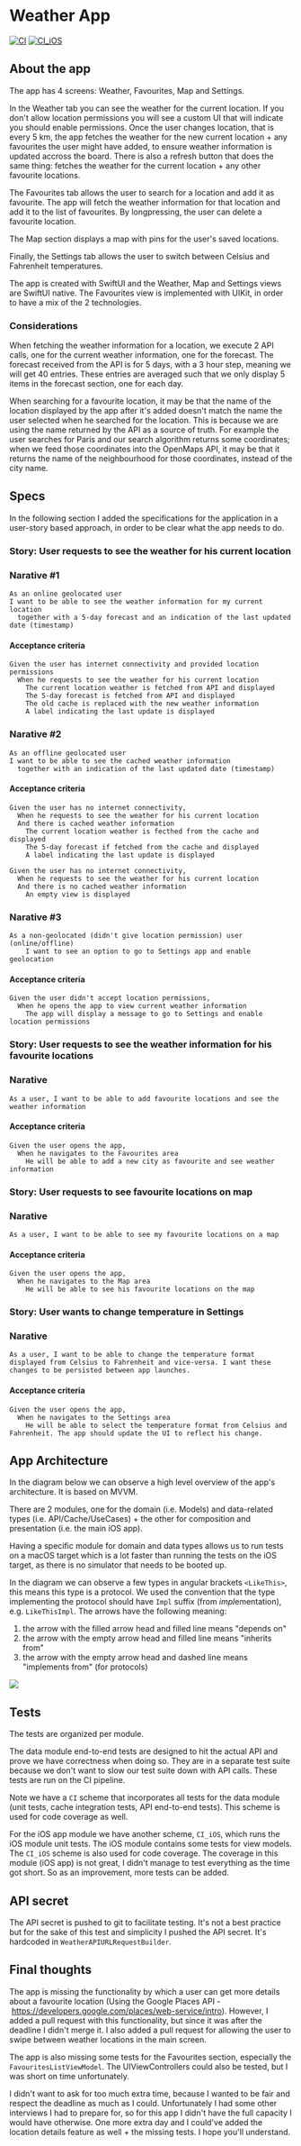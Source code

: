# Weather App

[![CI](https://github.com/alexdmotoc/dvt-weather-app/actions/workflows/CI.yml/badge.svg)](https://github.com/alexdmotoc/dvt-weather-app/actions/workflows/CI.yml) [![CI_iOS](https://github.com/alexdmotoc/dvt-weather-app/actions/workflows/CI_iOS.yml/badge.svg)](https://github.com/alexdmotoc/dvt-weather-app/actions/workflows/CI_iOS.yml)

## About the app

The app has 4 screens: Weather, Favourites, Map and Settings.

In the Weather tab you can see the weather for the current location. If you don't allow location permissions you will see a custom UI that will indicate you should enable permissions. Once the user changes location, that is every 5 km, the app fetches the weather for the new current location + any favourites the user might have added, to ensure weather information is updated accross the board. There is also a refresh button that does the same thing: fetches the weather for the current location + any other favourite locations.

The Favourites tab allows the user to search for a location and add it as favourite. The app will fetch the weather information for that location and add it to the list of favourites. By longpressing, the user can delete a favourite location.

The Map section displays a map with pins for the user's saved locations.

Finally, the Settings tab allows the user to switch between Celsius and Fahrenheit temperatures.

The app is created with SwiftUI and the Weather, Map and Settings views are SwiftUI native. The Favourites view is implemented with UIKit, in order to have a mix of the 2 technologies.

### Considerations

When fetching the weather information for a location, we execute 2 API calls, one for the current weather information, one for the forecast. The forecast received from the API is for 5 days, with a 3 hour step, meaning we will get 40 entries. These entries are averaged such that we only display 5 items in the forecast section, one for each day.

When searching for a favourite location, it may be that the name of the location displayed by the app after it's added doesn't match the name the user selected when he searched for the location. This is because we are using the name returned by the API as a source of truth. For example the user searches for Paris and our search algorithm returns some coordinates; when we feed those coordinates into the OpenMaps API, it may be that it returns the name of the neighbourhood for those coordinates, instead of the city name.


## Specs

In the following section I added the specifications for the application in a user-story based approach, in order to be clear what the app needs to do.

### Story: User requests to see the weather for his current location

### Narative #1

```
As an online geolocated user
I want to be able to see the weather information for my current location
  together with a 5-day forecast and an indication of the last updated date (timestamp)
```

#### Acceptance criteria

```
Given the user has internet connectivity and provided location permissions
  When he requests to see the weather for his current location
    The current location weather is fetched from API and displayed
    The 5-day forecast is fetched from API and displayed
    The old cache is replaced with the new weather information
    A label indicating the last update is displayed
``` 

### Narative #2

```
As an offline geolocated user
I want to be able to see the cached weather information
  together with an indication of the last updated date (timestamp)
```

#### Acceptance criteria

```
Given the user has no internet connectivity,
  When he requests to see the weather for his current location
  And there is cached weather information
    The current location weather is fecthed from the cache and displayed
    The 5-day forecast if fetched from the cache and displayed
    A label indicating the last update is displayed
    
Given the user has no internet connectivity,
  When he requests to see the weather for his current location
  And there is no cached weather information
    An empty view is displayed
```

### Narative #3

```
As a non-geolocated (didn't give location permission) user (online/offline)
    I want to see an option to go to Settings app and enable geolocation
```

#### Acceptance criteria

```
Given the user didn't accept location permissions,
  When he opens the app to view current weather information
    The app will display a message to go to Settings and enable location permissions
```

### Story: User requests to see the weather information for his favourite locations

### Narative

```
As a user, I want to be able to add favourite locations and see the weather information
```

#### Acceptance criteria

```
Given the user opens the app,
  When he navigates to the Favourites area
    He will be able to add a new city as favourite and see weather information
```

### Story: User requests to see favourite locations on map

### Narative

```
As a user, I want to be able to see my favourite locations on a map
```

#### Acceptance criteria

```
Given the user opens the app,
  When he navigates to the Map area
    He will be able to see his favourite locations on the map
```

### Story: User wants to change temperature in Settings

### Narative

```
As a user, I want to be able to change the temperature format displayed from Celsius to Fahrenheit and vice-versa. I want these changes to be persisted between app launches.
```

#### Acceptance criteria

```
Given the user opens the app,
  When he navigates to the Settings area
    He will be able to select the temperature format from Celsius and Fahrenheit. The app should update the UI to reflect his change. 
```

## App Architecture

In the diagram below we can observe a high level overview of the app's architecture. It is based on MVVM. 

There are 2 modules, one for the domain (i.e. Models) and data-related types (i.e. API/Cache/UseCases) + the other for composition and presentation (i.e. the main iOS app).

Having a specific module for domain and data types allows us to run tests on a macOS target which is a lot faster than running the tests on the iOS target, as there is no simulator that needs to be booted up.

In the diagram we can observe a few types in angular brackets `<LikeThis>`, this means this type is a protocol. We used the convention that the type implementing the protocol should have `Impl` suffix (from *impl*ementation), e.g. `LikeThisImpl`. 
The arrows have the following meaning:
1. the arrow with the filled arrow head and filled line means "depends on"
2. the arrow with the empty arrow head and filled line means "inherits from" 
3. the arrow with the empty arrow head and dashed line means "implements from" (for protocols)

![](architecture.png)

## Tests

The tests are organized per module.

The data module end-to-end tests are designed to hit the actual API and prove we have correctness when doing so. They are in a separate test suite because we don't want to slow our test suite down with API calls. These tests are run on the CI pipeline.

Note we have a `CI` scheme that incorporates all tests for the data module (unit tests, cache integration tests, API end-to-end tests). This scheme is used for code coverage as well.

For the iOS app module we have another scheme, `CI_iOS`, which runs the iOS module unit tests. The iOS module contains some tests for view models. The `CI_iOS` scheme is also used for code coverage. The coverage in this module (iOS app) is not great, I didn't manage to test everything as the time got short. So as an improvement, more tests can be added.

## API secret

The API secret is pushed to git to facilitate testing. It's not a best practice but for the sake of this test and simplicity I pushed the API secret. It's hardcoded in `WeatherAPIURLRequestBuilder`.

## Final thoughts

The app is missing the functionality by which a user can get more details about a favourite location (Using the Google Places API - https://developers.google.com/places/web-service/intro). However, I added a pull request with this functionality, but since it was after the deadline I didn't merge it. I also added a pull request for allowing the user to swipe between weather locations in the main screen.

The app is also missing some tests for the Favourites section, especially the `FavouritesListViewModel`. The UIViewControllers could also be tested, but I was short on time unfortunately.

I didn't want to ask for too much extra time, because I wanted to be fair and respect the deadline as much as I could. Unfortunately I had some other interviews I had to prepare for, so for this app I didn't have the full capacity I would have otherwise. One more extra day and I could've added the location details feature as well + the missing tests. I hope you'll understand.
